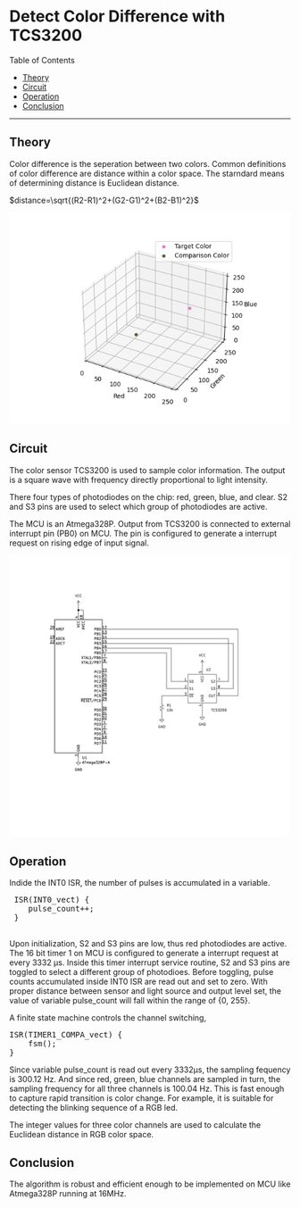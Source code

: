 # Detect Color Difference with TCS3200

Table of Contents
- [Theory](#theory)
- [Circuit](#circuit)
- [Operation](#operation)
- [Conclusion](#conclusion)

---

## Theory

Color difference is the seperation between two colors. Common definitions of color difference are distance within a color space. The starndard means of determining distance is Euclidean distance.

$distance=\sqrt{(R2-R1)^2+(G2-G1)^2+(B2-B1)^2}$

![Alt Text](./image/color_space.png)

## Circuit

The color sensor TCS3200 is used to sample color information. The output is a square wave with frequency directly proportional to light intensity.

There four types of photodiodes on the chip: red, green, blue, and clear. S2 and S3 pins are used to select which group of photodiodes are active.

The MCU is an Atmega328P. Output from TCS3200 is connected to external interrupt pin (PB0) on MCU. The pin is configured to generate a interrupt request on rising edge of input signal.

![Alt Text](./image/tcs3200.svg)

## Operation

Indide the INT0 ISR, the number of pulses is accumulated in a variable.

 <pre>
 ISR(INT0_vect) {
    pulse_count++;
 }
 </pre>

Upon initialization, S2 and S3 pins are low, thus red photodiodes are active. The 16 bit timer 1 on MCU is configured to generate a interrupt request at every 3332 &mu;s. Inside this timer interrupt service routine, S2 and S3 pins are toggled to select a different group of photodioes. Before toggling, pulse counts accumulated inside INT0 ISR are read out and set to zero. With proper distance between sensor and light source and output level set, the value of variable pulse_count will fall within the range of {0, 255}. 

A finite state machine controls the channel switching, 

<pre>
ISR(TIMER1_COMPA_vect) {
    fsm();
}
</pre>

Since variable pulse_count is read out every 3332&mu;s, the sampling fequency is 300.12 Hz. And since red, green, blue channels are sampled in turn, the sampling frequency for all three channels is 100.04 Hz. This is fast enough to capture rapid transition is color change. For example, it is suitable for detecting the blinking sequence of a RGB led.

The integer values for three color channels are used to calculate the Euclidean distance in RGB color space.

## Conclusion

The algorithm is robust and efficient enough to be implemented on MCU like Atmega328P running at 16MHz.